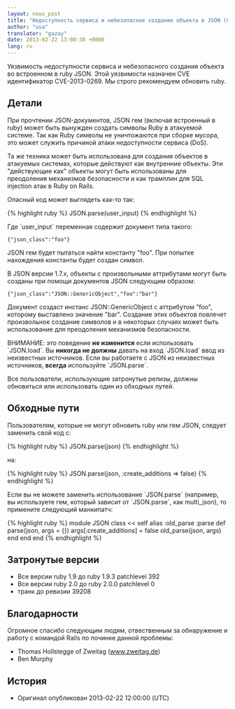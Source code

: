 ```yaml
---
layout: news_post
title: "Недоступность сервиса и небезопасное создание объекта в JSON (CVE-2013-0269)"
author: "usa"
translator: "gazay"
date: 2013-02-22 13:08:38 +0000
lang: ru
---
```


Уязвимость недоступности сервиса и небезопасного создания объекта во
встроенном в ruby JSON. Этой уязвимости назначен CVE идентификатор
CVE-2013-0269. Мы строго рекомендуем обновить ruby.

## Детали

При прочтении JSON-документов, JSON гем (включая встроенный в ruby)
может быть вынужден создать символы Ruby в атакуемой системе. Так как
Ruby символы не уничтожаются при сборке мусора, это может служить
причиной атаки недоступности сервиса (DoS).

Та же техника может быть использована для создания объектов в атакуемых
системах, которые действуют как внутренние объекты. Эти "действующие
как" объекты могут быть использованы для преодоления механизмов
безопасности и как трамплин для SQL injection атак в Ruby on Rails.

Опасный код может выглядеть как-то так:

{% highlight ruby %}
JSON.parse(user_input)
{% endhighlight %}

Где \`user\_input\` переменная содержит документ типа такого:

    {"json_class":"foo"}

JSON гем будет пытаться найти константу \"foo\". При попытке нахождения
константы будет создан символ.

В JSON версии 1.7.x, объекты с произвольными аттрибутами могут быть
созданы при помощи документов JSON следующим образом:

    {"json_class":"JSON::GenericObject","foo":"bar"}

Документ создаст инстанс JSON::GenericObject с аттрибутом \"foo\",
которому выставлено значение \"bar\". Создание этих объектов повлечет
произвольное создание символов и в некоторых случаях может быть
использование для преодоления механизмов безопасности.

ВНИМАНИЕ: это поведение **не изменится** если использовать \`JSON.load\`.
Вы **никогда не должны** давать на вход \`JSON.load\` ввод из
неизвестных источников. Если вы работаете с JSON из неизвестных
источников, **всегда** используйте \`JSON.parse\`.

Все пользователи, использующие затронутые релизы, должны обновиться или
использовать один из обходных путей.

## Обходные пути

Пользователям, которые не могут обновить ruby или гем JSON,
следует заменить свой код с:

{% highlight ruby %}
JSON.parse(json)
{% endhighlight %}

на:

{% highlight ruby %}
JSON.parse(json, :create_additions => false)
{% endhighlight %}

Если вы не можете заменить использование \`JSON.parse\` (например, вы
используете гем, который зависит от \`JSON.parse\`, как multi\_json),
то примените следующий манкипатч:

{% highlight ruby %}
module JSON
  class << self
    alias :old_parse :parse
    def parse(json, args = {})
      args[:create_additions] = false
      old_parse(json, args)
    end
  end
end
{% endhighlight %}

## Затронутые версии

* Все версии ruby 1.9 до ruby 1.9.3 patchlevel 392
* Все версии ruby 2.0 до ruby 2.0.0 patchlevel 0
* транк до ревизии 39208

## Благодарности

Огромное спасибо следующим людям, отвественным за обнаружение и работу с
командой Rails по починке данной проблемы:

* Thomas Hollstegge of Zweitag (www.zweitag.de)
* Ben Murphy

## История

* Оригинал опубликован 2013-02-22 12:00:00 (UTC)
